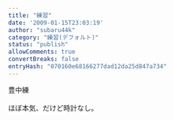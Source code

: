 ```yaml
---
title: "練習"
date: '2009-01-15T23:03:19'
author: "subaru44k"
category: "練習(デフォルト)"
status: "publish"
allowComments: true
convertBreaks: false
entryHash: "070160e68166277dad12da25d847a734"
---
```

豊中練<br>
<br>
ほぼ本気、だけど時計なし。
